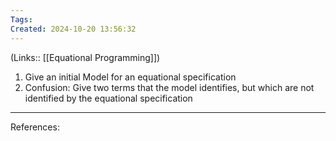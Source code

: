 ```yaml
---
Tags: 
Created: 2024-10-20 13:56:32
---
```

(Links:: [[Equational Programming]])
1. Give an initial Model for an equational specification
2. Confusion: Give two terms that the model identifies, but which are not identified by the equational specification

---
References:
